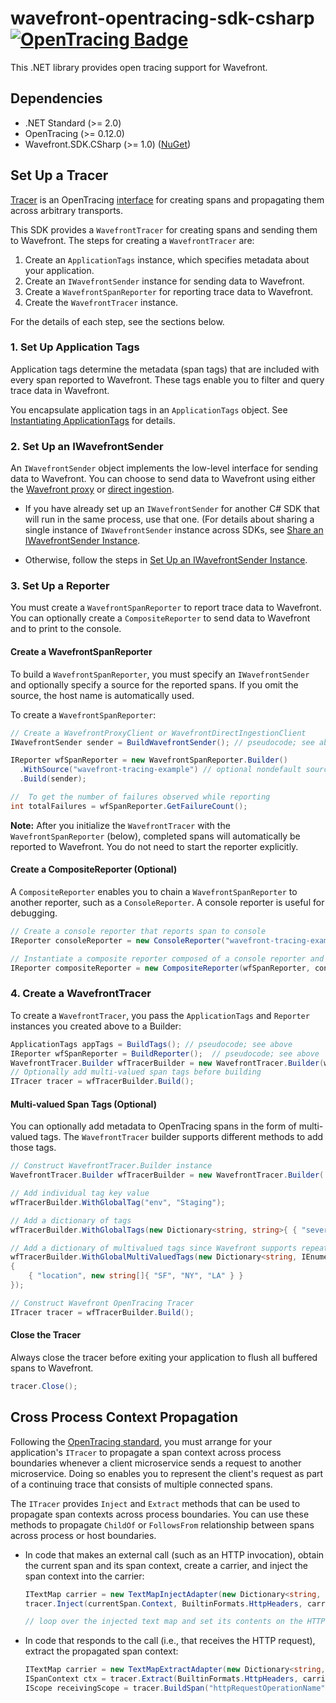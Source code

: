 # wavefront-opentracing-sdk-csharp [![OpenTracing Badge](https://img.shields.io/badge/OpenTracing-enabled-blue.svg)](http://opentracing.io)

This .NET library provides open tracing support for Wavefront.

## Dependencies
  * .NET Standard (>= 2.0)
  * OpenTracing (>= 0.12.0)
  * Wavefront.SDK.CSharp (>= 1.0) ([NuGet](https://www.nuget.org/packages/Wavefront.SDK.CSharp/))

## Set Up a Tracer
[Tracer](https://github.com/opentracing/specification/blob/master/specification.md#tracer) is an OpenTracing [interface](https://github.com/opentracing/opentracing-csharp#initialization) for creating spans and propagating them across arbitrary transports.

This SDK provides a `WavefrontTracer` for creating spans and sending them to Wavefront. The steps for creating a `WavefrontTracer` are:
1. Create an `ApplicationTags` instance, which specifies metadata about your application.
2. Create an `IWavefrontSender` instance for sending data to Wavefront.
3. Create a `WavefrontSpanReporter` for reporting trace data to Wavefront.
4. Create the `WavefrontTracer` instance.

For the details of each step, see the sections below.

### 1. Set Up Application Tags

Application tags determine the metadata (span tags) that are included with every span reported to Wavefront. These tags enable you to filter and query trace data in Wavefront.

You encapsulate application tags in an `ApplicationTags` object.
See [Instantiating ApplicationTags](https://github.com/wavefrontHQ/wavefront-sdk-csharp/blob/master/docs/apptags.md) for details.

### 2. Set Up an IWavefrontSender

An `IWavefrontSender` object implements the low-level interface for sending data to Wavefront. You can choose to send data to Wavefront using either the [Wavefront proxy](https://docs.wavefront.com/proxies.html) or [direct ingestion](https://docs.wavefront.com/direct_ingestion.html).

* If you have already set up an `IWavefrontSender` for another C# SDK that will run in the same process, use that one.  (For details about sharing a single instance of `IWavefrontSender` instance across SDKs, see [Share an IWavefrontSender Instance](https://github.com/wavefrontHQ/wavefront-sdk-csharp/blob/master/docs/sender.md#share-an-iwavefrontsender-instance).

* Otherwise, follow the steps in [Set Up an IWavefrontSender Instance](https://github.com/wavefrontHQ/wavefront-sdk-csharp/blob/master/docs/sender.md#set-up-an-iwavefrontsender-instance).


### 3. Set Up a Reporter
You must create a `WavefrontSpanReporter` to report trace data to Wavefront. You can optionally create a `CompositeReporter` to send data to Wavefront and to print to the console.

#### Create a WavefrontSpanReporter
To build a `WavefrontSpanReporter`, you must specify an `IWavefrontSender` and optionally specify a source for the reported spans. If you omit the source, the host name is automatically used.

To create a `WavefrontSpanReporter`:

```csharp
// Create a WavefrontProxyClient or WavefrontDirectIngestionClient
IWavefrontSender sender = BuildWavefrontSender(); // pseudocode; see above

IReporter wfSpanReporter = new WavefrontSpanReporter.Builder()
  .WithSource("wavefront-tracing-example") // optional nondefault source name
  .Build(sender);

//  To get the number of failures observed while reporting
int totalFailures = wfSpanReporter.GetFailureCount();
```
**Note:** After you initialize the `WavefrontTracer` with the `WavefrontSpanReporter` (below), completed spans will automatically be reported to Wavefront.
You do not need to start the reporter explicitly.

#### Create a CompositeReporter (Optional)

A `CompositeReporter` enables you to chain a `WavefrontSpanReporter` to another reporter, such as a `ConsoleReporter`. A console reporter is useful for debugging.

```csharp
// Create a console reporter that reports span to console
IReporter consoleReporter = new ConsoleReporter("wavefront-tracing-example"); // Specify the same source you used for the WavefrontSpanReporter

// Instantiate a composite reporter composed of a console reporter and a WavefrontSpanReporter
IReporter compositeReporter = new CompositeReporter(wfSpanReporter, consoleReporter);

```

### 4. Create a WavefrontTracer
To create a `WavefrontTracer`, you pass the `ApplicationTags` and `Reporter` instances you created above to a Builder:

```csharp
ApplicationTags appTags = BuildTags(); // pseudocode; see above
IReporter wfSpanReporter = BuildReporter();  // pseudocode; see above
WavefrontTracer.Builder wfTracerBuilder = new WavefrontTracer.Builder(wfSpanReporter, appTags);
// Optionally add multi-valued span tags before building
ITracer tracer = wfTracerBuilder.Build();
```

#### Multi-valued Span Tags (Optional)
You can optionally add metadata to OpenTracing spans in the form of multi-valued tags. The `WavefrontTracer` builder supports different methods to add those tags.

```csharp
// Construct WavefrontTracer.Builder instance
WavefrontTracer.Builder wfTracerBuilder = new WavefrontTracer.Builder(...);

// Add individual tag key value
wfTracerBuilder.WithGlobalTag("env", "Staging");

// Add a dictionary of tags
wfTracerBuilder.WithGlobalTags(new Dictionary<string, string>{ { "severity", "sev-1" } });

// Add a dictionary of multivalued tags since Wavefront supports repeated tags
wfTracerBuilder.WithGlobalMultiValuedTags(new Dictionary<string, IEnumerable<string>>
{
    { "location", new string[]{ "SF", "NY", "LA" } }
});

// Construct Wavefront OpenTracing Tracer
ITracer tracer = wfTracerBuilder.Build();
```

#### Close the Tracer
Always close the tracer before exiting your application to flush all buffered spans to Wavefront.
```csharp
tracer.Close();
```

## Cross Process Context Propagation
Following the [OpenTracing standard](https://opentracing.io/docs/overview/inject-extract/), you must arrange for your application's `ITracer` to propagate a span context across process boundaries whenever a client microservice sends a request to another microservice. Doing so enables you to represent the client's request as part of a continuing trace that consists of multiple connected spans. 

The `ITracer` provides `Inject` and `Extract` methods that can be used to propagate span contexts across process boundaries. You can use these methods to propagate `ChildOf` or `FollowsFrom` relationship between spans across process or host boundaries.

* In code that makes an external call (such as an HTTP invocation), obtain the current span and its span context, create a carrier, and inject the span context into the carrier:

  ```csharp
  ITextMap carrier = new TextMapInjectAdapter(new Dictionary<string, string>());
  tracer.Inject(currentSpan.Context, BuiltinFormats.HttpHeaders, carrier);

  // loop over the injected text map and set its contents on the HTTP request header...
  ```

* In code that responds to the call (i.e., that receives the HTTP request), extract the propagated span context:
  ```csharp
  ITextMap carrier = new TextMapExtractAdapter(new Dictionary<string, string>());
  ISpanContext ctx = tracer.Extract(BuiltinFormats.HttpHeaders, carrier);
  IScope receivingScope = tracer.BuildSpan("httpRequestOperationName").AsChildOf(ctx).StartActive(true);
  ```

